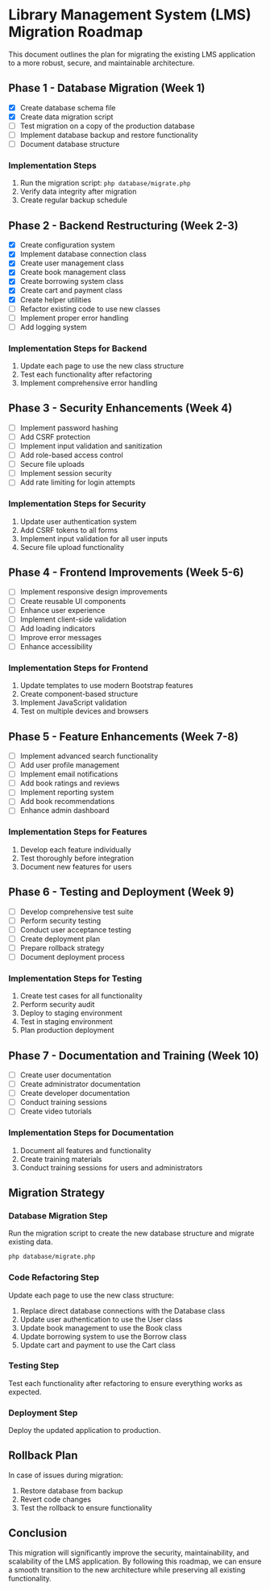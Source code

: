 # Library Management System (LMS) Migration Roadmap

This document outlines the plan for migrating the existing LMS application to a more robust, secure, and maintainable architecture.

## Phase 1 - Database Migration (Week 1)

- [x] Create database schema file
- [x] Create data migration script
- [ ] Test migration on a copy of the production database
- [ ] Implement database backup and restore functionality
- [ ] Document database structure

### Implementation Steps
1. Run the migration script: `php database/migrate.php`
2. Verify data integrity after migration
3. Create regular backup schedule

## Phase 2 - Backend Restructuring (Week 2-3)

- [x] Create configuration system
- [x] Implement database connection class
- [x] Create user management class
- [x] Create book management class
- [x] Create borrowing system class
- [x] Create cart and payment class
- [x] Create helper utilities
- [ ] Refactor existing code to use new classes
- [ ] Implement proper error handling
- [ ] Add logging system

### Implementation Steps for Backend
1. Update each page to use the new class structure
2. Test each functionality after refactoring
3. Implement comprehensive error handling

## Phase 3 - Security Enhancements (Week 4)

- [ ] Implement password hashing
- [ ] Add CSRF protection
- [ ] Implement input validation and sanitization
- [ ] Add role-based access control
- [ ] Secure file uploads
- [ ] Implement session security
- [ ] Add rate limiting for login attempts

### Implementation Steps for Security
1. Update user authentication system
2. Add CSRF tokens to all forms
3. Implement input validation for all user inputs
4. Secure file upload functionality

## Phase 4 - Frontend Improvements (Week 5-6)

- [ ] Implement responsive design improvements
- [ ] Create reusable UI components
- [ ] Enhance user experience
- [ ] Implement client-side validation
- [ ] Add loading indicators
- [ ] Improve error messages
- [ ] Enhance accessibility

### Implementation Steps for Frontend
1. Update templates to use modern Bootstrap features
2. Create component-based structure
3. Implement JavaScript validation
4. Test on multiple devices and browsers

## Phase 5 - Feature Enhancements (Week 7-8)

- [ ] Implement advanced search functionality
- [ ] Add user profile management
- [ ] Implement email notifications
- [ ] Add book ratings and reviews
- [ ] Implement reporting system
- [ ] Add book recommendations
- [ ] Enhance admin dashboard

### Implementation Steps for Features
1. Develop each feature individually
2. Test thoroughly before integration
3. Document new features for users

## Phase 6 - Testing and Deployment (Week 9)

- [ ] Develop comprehensive test suite
- [ ] Perform security testing
- [ ] Conduct user acceptance testing
- [ ] Create deployment plan
- [ ] Prepare rollback strategy
- [ ] Document deployment process

### Implementation Steps for Testing
1. Create test cases for all functionality
2. Perform security audit
3. Deploy to staging environment
4. Test in staging environment
5. Plan production deployment

## Phase 7 - Documentation and Training (Week 10)

- [ ] Create user documentation
- [ ] Create administrator documentation
- [ ] Create developer documentation
- [ ] Conduct training sessions
- [ ] Create video tutorials

### Implementation Steps for Documentation
1. Document all features and functionality
2. Create training materials
3. Conduct training sessions for users and administrators

## Migration Strategy

### Database Migration Step
Run the migration script to create the new database structure and migrate existing data.

```bash
php database/migrate.php
```

### Code Refactoring Step
Update each page to use the new class structure:

1. Replace direct database connections with the Database class
2. Update user authentication to use the User class
3. Update book management to use the Book class
4. Update borrowing system to use the Borrow class
5. Update cart and payment to use the Cart class

### Testing Step
Test each functionality after refactoring to ensure everything works as expected.

### Deployment Step
Deploy the updated application to production.

## Rollback Plan

In case of issues during migration:

1. Restore database from backup
2. Revert code changes
3. Test the rollback to ensure functionality

## Conclusion

This migration will significantly improve the security, maintainability, and scalability of the LMS application. By following this roadmap, we can ensure a smooth transition to the new architecture while preserving all existing functionality.